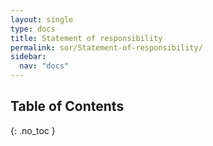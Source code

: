 ```yaml
---
layout: single
type: docs
title: Statement of responsibility
permalink: sor/Statement-of-responsibility/
sidebar:
  nav: "docs"
---
```


## Table of Contents
{: .no_toc }


